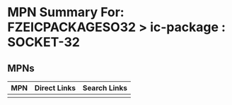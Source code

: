 



# MPN Summary For: FZEICPACKAGESO32 > ic-package : SOCKET-32

## MPNs
  

|MPN|Direct Links|Search Links|
| :--- | :--- | :--- |
||||
